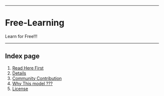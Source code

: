 - - -
# Free-Learning
Learn for Free!!!
- - -

## Index page  
1. [Read Here First](./Idea.html)  
2. [Details](./ABOUT.html)  
3. [Community Contribution](./Community.html)
4. [Why This model ???](./WTM.html)
5. [License](./LICENSE)
